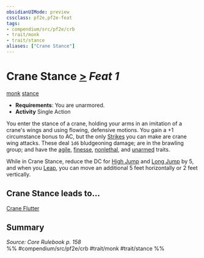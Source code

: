 ```yaml
---
obsidianUIMode: preview
cssclass: pf2e,pf2e-feat
tags:
- compendium/src/pf2e/crb
- trait/monk
- trait/stance
aliases: ["Crane Stance"]
---
```

# Crane Stance  [>](../../rules/core-rulebook/chapter-9-playing-the-game.md#Actions "Single Action") *Feat 1*  
[monk](../../rules/traits/monk.md)  [stance](../../rules/traits/stance.md)  

- **Requirements**: You are unarmored.
- **Activity** Single Action

You enter the stance of a crane, holding your arms in an imitation of a crane's wings and using flowing, defensive motions. You gain a +1 circumstance bonus to AC, but the only [Strikes](../../rules/actions/strike.md) you can make are crane wing attacks. These deal `1d6` bludgeoning damage; are in the brawling group; and have the [agile](../../rules/traits/agile.md), [finesse](../../rules/traits/finesse.md), [nonlethal](../../rules/traits/nonlethal.md), and [unarmed](../../rules/traits/unarmed.md) traits.

While in Crane Stance, reduce the DC for [High Jump](../../rules/actions/high-jump.md) and [Long Jump](../../rules/actions/long-jump.md) by 5, and when you [Leap](../../rules/actions/leap.md), you can move an additional 5 feet horizontally or 2 feet vertically.

## Crane Stance leads to...

[Crane Flutter](crane-flutter.md)

## Summary

*Source: Core Rulebook p. 158*  
%% #compendium/src/pf2e/crb #trait/monk #trait/stance %%